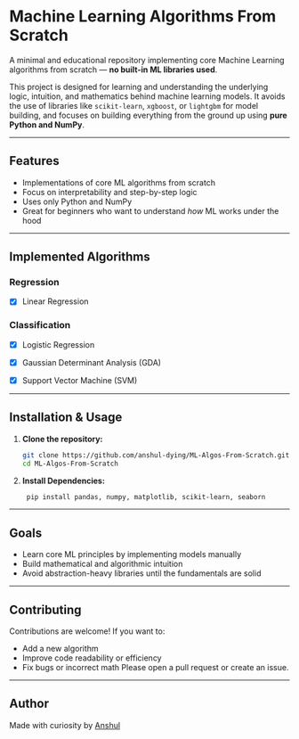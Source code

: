# Machine Learning Algorithms From Scratch

A minimal and educational repository implementing core Machine Learning algorithms from scratch — **no built-in ML libraries used**.

This project is designed for learning and understanding the underlying logic, intuition, and mathematics behind machine learning models. It avoids the use of libraries like `scikit-learn`, `xgboost`, or `lightgbm` for model building, and focuses on building everything from the ground up using **pure Python and NumPy**.

---

## Features

- Implementations of core ML algorithms from scratch
- Focus on interpretability and step-by-step logic
- Uses only Python and NumPy
- Great for beginners who want to understand *how* ML works under the hood

---

## Implemented Algorithms

### Regression
- [x] Linear Regression

### Classification
- [x] Logistic Regression
- [x] Gaussian Determinant Analysis (GDA)
- [x] Support Vector Machine (SVM)


---

## Installation & Usage

1. **Clone the repository:**
   ```bash
   git clone https://github.com/anshul-dying/ML-Algos-From-Scratch.git
   cd ML-Algos-From-Scratch
   ```

2. **Install Dependencies:**
   ```bash
    pip install pandas, numpy, matplotlib, scikit-learn, seaborn
   ```

---

## Goals
- Learn core ML principles by implementing models manually
- Build mathematical and algorithmic intuition
- Avoid abstraction-heavy libraries until the fundamentals are solid

---

## Contributing
Contributions are welcome! If you want to:
- Add a new algorithm
- Improve code readability or efficiency
- Fix bugs or incorrect math
Please open a pull request or create an issue.

---

## Author
Made with curiosity by [Anshul](https://github.com/anshul-dying)
